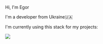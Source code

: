 Hi, I'm Egor

I'm a developer from Ukraine🇺🇦

I'm currently using this stack for my projects:

![](https://skillicons.dev/icons?i=js,ts,html,css,go,dotnet,react,docker,cs&theme=dark)

